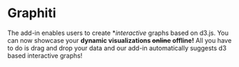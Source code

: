 # Graphiti

The add-in enables users to create **interactive* graphs based on d3.js. You can now showcase your **dynamic visualizations ~~online~~ offline!** All you have to do is drag and drop your data and our add-in automatically suggests d3 based interactive graphs!
<br>